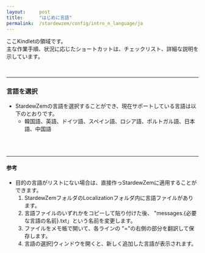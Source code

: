 ```yaml
---
layout:     post
title:      "はじめに言語"
permalink:  /stardewzem/config/intro_n_language/ja
---
```


ここKindletの領域です。<br/>
主な作業手順、状況に応じたショートカットは、チェックリスト、詳細な説明を示しています。

<br/>

---
### **言語を選択**

* StardewZemの言語を選択することができ、現在サポートしている言語は以下のとおりです。
  * 韓国語、英語、ドイツ語、スペイン語、ロシア語、ポルトガル語、日本語、中国語

<br/>
<br/>

---
#### **参考**
  
* 目的の言語がリストにない場合は、直接作っStardewZemに適用することができます。
  1. StardewZemフォルダのLocalizationフォルダ内に言語ファイルがあります。
  2. 言語ファイルのいずれかをコピーして貼り付けた後、 "messages.{必要な言語の名前}.txt」という名前を変更します。
  3. ファイルをメモ帳で開いて、各ラインの "="の右側の部分を翻訳して保存します。
  4. 言語の選択]ウィンドウを開くと、新しく追加した言語が表示されます。

<br/>
<br/>
